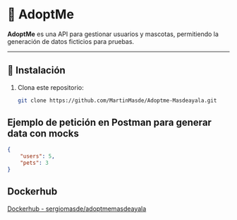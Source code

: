 # 🐾 AdoptMe

**AdoptMe** es una API para gestionar usuarios y mascotas, permitiendo la generación de datos ficticios para pruebas.

---

## 🚀 Instalación

1. Clona este repositorio:
   ```bash
   git clone https://github.com/MartinMasde/Adoptme-Masdeayala.git

## Ejemplo de petición en Postman para generar data con mocks

```json
{
    "users": 5,
    "pets": 3
}

```

## Dockerhub

[Dockerhub - sergiomasde/adoptmemasdeayala](https://hub.docker.com/r/sergiomasde/adoptmemasdeayala)